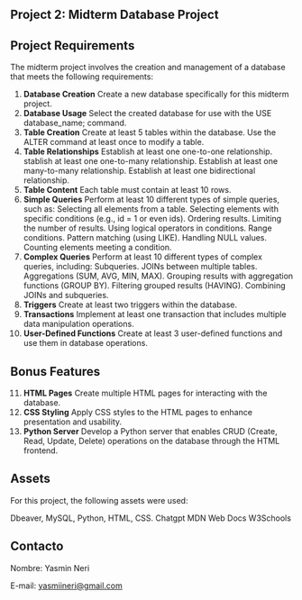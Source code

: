 ## Project 2: Midterm Database Project

## Project Requirements
The midterm project involves the creation and management of a database that meets the following requirements:

1. **Database Creation**
    Create a new database specifically for this midterm project.
2. **Database Usage**
    Select the created database for use with the USE database_name; command.
3. **Table Creation**
    Create at least 5 tables within the database.
    Use the ALTER command at least once to modify a table.
4. **Table Relationships**
    Establish at least one one-to-one relationship.
    stablish at least one one-to-many relationship.
    Establish at least one many-to-many relationship.
    Establish at least one bidirectional relationship.
5. **Table Content**
    Each table must contain at least 10 rows.
6. **Simple Queries**
    Perform at least 10 different types of simple queries, such as:
    Selecting all elements from a table.
    Selecting elements with specific conditions (e.g., id = 1 or even ids).
    Ordering results.
    Limiting the number of results.
    Using logical operators in conditions.
    Range conditions.
    Pattern matching (using LIKE).
    Handling NULL values.
    Counting elements meeting a condition.
7. **Complex Queries**
    Perform at least 10 different types of complex queries, including:
    Subqueries.
    JOINs between multiple tables.
    Aggregations (SUM, AVG, MIN, MAX).
    Grouping results with aggregation functions (GROUP BY).
    Filtering grouped results (HAVING).
    Combining JOINs and subqueries.
8. **Triggers**
    Create at least two triggers within the database.
9. **Transactions**
    Implement at least one transaction that includes multiple data manipulation operations.
10. **User-Defined Functions**
    Create at least 3 user-defined functions and use them in database operations.

## Bonus Features
11. **HTML Pages**
    Create multiple HTML pages for interacting with the database.
12. **CSS Styling**
    Apply CSS styles to the HTML pages to enhance presentation and usability.
13. **Python Server**
    Develop a Python server that enables CRUD (Create, Read, Update, Delete) operations on the database through the HTML frontend.

## Assets
For this project, the following assets were used:

Dbeaver, MySQL, Python, HTML, CSS.
Chatgpt
MDN Web Docs
W3Schools

## Contacto
Nombre: Yasmin Neri

E-mail: yasmiineri@gmail.com
